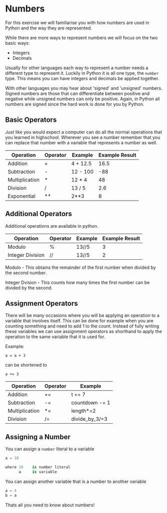 # Numbers

For this exercise we will familiarise you with how numbers are used in Python and the way they are represented.

While there are more ways to represent numbers we will focus on the two basic ways: 

* Integers
* Decimals

Usually for other languages each way to represent a number needs a different type to represent it. Luckily in Python it is all one type, the `number` type. This means you can have integers and decimals be applied together. 

With other languages you may hear about 'signed' and 'unsigned' numbers. Signed numbers are those that can differentiate between positive and negative while unsigned numbers can only be positive. Again, in Python all numbers are signed since the hard work is done for you by Python.

## Basic Operators
Just like you would expect a computer can do all the normal operations that you learned in highschool. Wherever you see a number remember that you can replace that number with a variable that represents a number as well.


| Operation     | Operator  | Example  | Example Result |
|---------------|-----------|----------|----------------|
| Addition      |  +        | 4 + 12.5 | 16.5           |
| Subtraction   |  -        | 12 - 100 | -88            |
| Multiplication|  *        | 12 * 4   | 48             |
| Division      |  /        | 13 / 5   | 2.6            |
| Exponential   |  **       | 2**3     | 8              |

## Additional Operators

Additional operations are available in python.

| Operation       | Operator  | Example  | Example Result |
|-----------------|-----------|----------|----------------|
| Modulo          |  %        | 13//5    | 3              |
| Integer Division|  //       | 13//5    | 2              |

Modulo - This obtains the remainder of the first number when divided by the second number.

Integer Dvision - This counts how many times the first number can be divided by the second. 

## Assignment Operators
There will be many occasions where you will be applying an operation to a variable that involves itself. This can be done for example when you are counting something and need to add 1 to the count. Instead of fully writing these variables we can use assignment operators as shorthand to apply the operation to the same variable that it is used for. 

Example:
```
a = a + 3 
```
can be shortened to
```
a += 3
```

| Operation     | Operator   | Example  | 
|---------------|------------|----------|
| Addition      |  +=        | t += 7         |
| Subtraction   |  -=        | countdown -= 1 |
| Multiplication|  *=        | length*=2      |
| Division      |  /=        | divide_by_3/=3 |

## Assigning a Number
You can assign a `number` literal to a variable

```python
a = 10

where 10    is number literal
      a     is variable
```

You can assign another variable that is a number to another variable

```python
a = 4
b = a
```

Thats all you need to know about numbers!